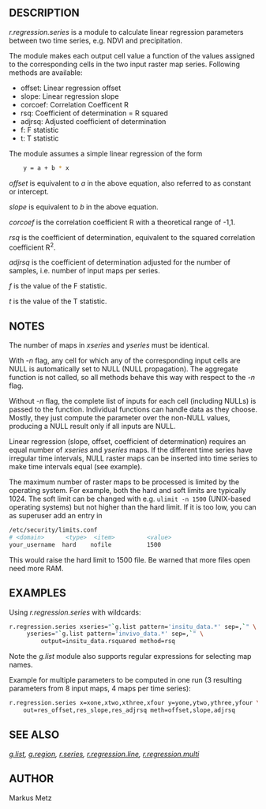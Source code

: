 ## DESCRIPTION

*r.regression.series* is a module to calculate linear regression
parameters between two time series, e.g. NDVI and precipitation.

The module makes each output cell value a function of the values
assigned to the corresponding cells in the two input raster map series.
Following methods are available:

- offset: Linear regression offset
- slope: Linear regression slope
- corcoef: Correlation Coefficent R
- rsq: Coefficient of determination = R squared
- adjrsq: Adjusted coefficient of determination
- f: F statistic
- t: T statistic

The module assumes a simple linear regression of the form

```sh
    y = a + b * x
```

*offset* is equivalent to *a* in the above equation, also referred to as
constant or intercept.

*slope* is equivalent to *b* in the above equation.

*corcoef* is the correlation coefficient R with a theoretical range of
-1,1.

*rsq* is the coefficient of determination, equivalent to the squared
correlation coefficient R<sup>2</sup>.

*adjrsq* is the coefficient of determination adjusted for the number of
samples, i.e. number of input maps per series.

*f* is the value of the F statistic.

*t* is the value of the T statistic.

## NOTES

The number of maps in *xseries* and *yseries* must be identical.

With *-n* flag, any cell for which any of the corresponding input cells
are NULL is automatically set to NULL (NULL propagation). The aggregate
function is not called, so all methods behave this way with respect to
the *-n* flag.

Without *-n* flag, the complete list of inputs for each cell (including
NULLs) is passed to the function. Individual functions can handle data
as they choose. Mostly, they just compute the parameter over the
non-NULL values, producing a NULL result only if all inputs are NULL.

Linear regression (slope, offset, coefficient of determination) requires
an equal number of *xseries* and *yseries* maps. If the different time
series have irregular time intervals, NULL raster maps can be inserted
into time series to make time intervals equal (see example).

The maximum number of raster maps to be processed is limited by the
operating system. For example, both the hard and soft limits are
typically 1024. The soft limit can be changed with e.g. `ulimit -n 1500`
(UNIX-based operating systems) but not higher than the hard limit. If it
is too low, you can as superuser add an entry in

```sh
/etc/security/limits.conf
# <domain>      <type>  <item>         <value>
your_username  hard    nofile          1500
```

This would raise the hard limit to 1500 file. Be warned that more files
open need more RAM.

## EXAMPLES

Using *r.regression.series* with wildcards:  

```sh
r.regression.series xseries="`g.list pattern='insitu_data.*' sep=,`" \
     yseries="`g.list pattern='invivo_data.*' sep=,`" \
         output=insitu_data.rsquared method=rsq
```

Note the *g.list* module also supports regular expressions for selecting
map names.

Example for multiple parameters to be computed in one run (3 resulting
parameters from 8 input maps, 4 maps per time series):

```sh
r.regression.series x=xone,xtwo,xthree,xfour y=yone,ytwo,ythree,yfour \
    out=res_offset,res_slope,res_adjrsq meth=offset,slope,adjrsq
```

## SEE ALSO

*[g.list](https://grass.osgeo.org/grass-stable/manuals/g.list.html),
[g.region](https://grass.osgeo.org/grass-stable/manuals/g.region.html),
[r.series](https://grass.osgeo.org/grass-stable/manuals/r.series.html),
[r.regression.line](https://grass.osgeo.org/grass-stable/manuals/r.regression.line.html),
[r.regression.multi](https://grass.osgeo.org/grass-stable/manuals/r.regression.multi.html)*

## AUTHOR

Markus Metz
